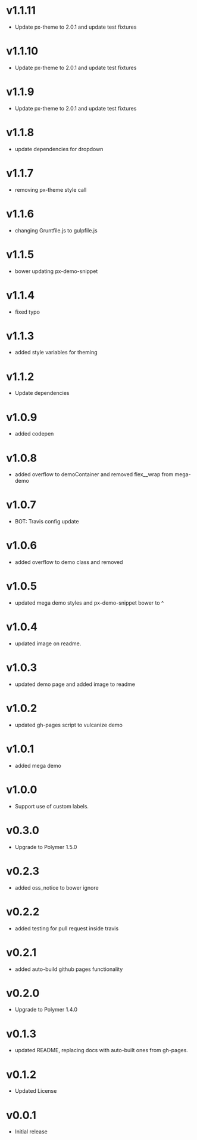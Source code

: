 v1.1.11
==================
* Update px-theme to 2.0.1 and update test fixtures

v1.1.10
==================
* Update px-theme to 2.0.1 and update test fixtures

v1.1.9
==================
* Update px-theme to 2.0.1 and update test fixtures

v1.1.8
==================
* update dependencies for dropdown

v1.1.7
==================
* removing px-theme style call


v1.1.6
==================
* changing Gruntfile.js to gulpfile.js


v1.1.5
==================
* bower updating px-demo-snippet

v1.1.4
=================
* fixed typo

v1.1.3
=================
* added style variables for theming

v1.1.2
=================
* Update dependencies

v1.0.9
=================
* added codepen

v1.0.8
=================
* added overflow to demoContainer and removed flex__wrap from mega-demo

v1.0.7
=================
* BOT: Travis config update

v1.0.6
=================
* added overflow to demo class and removed <br>

v1.0.5
=================
* updated mega demo styles and px-demo-snippet bower to ^

v1.0.4
=================
* updated image on readme.

v1.0.3
=================
* updated demo page and added image to readme

v1.0.2
=================
* updated gh-pages script to vulcanize demo

v1.0.1
=================
* added mega demo

v1.0.0
=================
* Support use of custom labels.

v0.3.0
=================
* Upgrade to Polymer 1.5.0

v0.2.3
=================
* added oss_notice to bower ignore

v0.2.2
=================
* added testing for pull request inside travis

v0.2.1
=================
* added auto-build github pages functionality

v0.2.0
=================
* Upgrade to Polymer 1.4.0

v0.1.3
=================
* updated README, replacing docs with auto-built ones from gh-pages.

v0.1.2
==================
* Updated License

v0.0.1
==================
* Initial release
